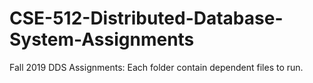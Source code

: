 # CSE-512-Distributed-Database-System-Assignments
Fall 2019
DDS Assignments: Each folder contain dependent files to run.
